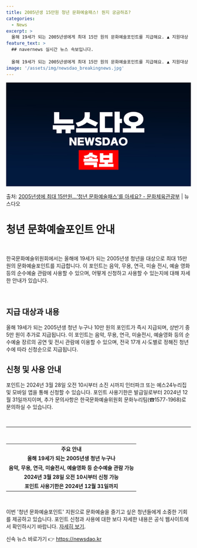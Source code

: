 ```yaml
---
title: 2005년생 15만원 청년 문화예술패스! 뭔지 궁금하죠?
categories:
  - News
excerpt: >
  올해 19세가 되는 2005년생에게 최대 15만 원의 문화예술포인트를 지급해요. ▲ 지원대상   올해 19세…
feature_text: >
  ## navernews 실시간 뉴스 속보입니다.

  올해 19세가 되는 2005년생에게 최대 15만 원의 문화예술포인트를 지급해요. ▲ 지원대상   올해 19세…
image: '/assets/img/newsdao_breakingnews.jpg'
---
```


![뉴스다오 속보](/assets/img/newsdao_breakingnews.jpg)

<p>출처: <a href="https://newsdao.kr/3695" rel="dofollow">2005년생에 최대 15만원…‘청년 문화예술패스’를 아세요? - 문화체육관광부</a> | 뉴스다오</p>

<h1 data-ke-size="size26">청년 문화예술포인트 안내</h1>
<p data-ke-size="size16">&nbsp;</p>
한국문화예술위원회에서는 올해에 19세가 되는 2005년생 청년을 대상으로 최대 15만 원의 문화예술포인트를 지급합니다. 이 포인트는 음악, 무용, 연극, 미술 전시, 예술 영화 등의 순수예술 관람에 사용할 수 있으며, 어떻게 신청하고 사용할 수 있는지에 대해 자세한 안내가 있습니다.
<p data-ke-size="size16">&nbsp;</p>

<h2 data-ke-size="size26">지급 대상과 내용</h2>
<p data-ke-size="size16">올해 19세가 되는 2005년생 청년 누구나 10만 원의 포인트가 즉시 지급되며, 상반기 중 5만 원이 추가로 지급됩니다. 이 포인트는 음악, 무용, 연극, 미술전시, 예술영화 등의 순수예술 장르의 공연 및 전시 관람에 이용할 수 있으며, 전국 17개 시·도별로 정해진 청년 수에 따라 신청순으로 지급됩니다.</p>

<h2 data-ke-size="size26">신청 및 사용 안내</h2>
<p data-ke-size="size16">포인트는 2024년 3월 28일 오전 10시부터 소진 시까지 인터파크 또는 예스24누리집 및 모바일 앱을 통해 신청할 수 있습니다. 포인트 사용기한은 발급일로부터 2024년 12월 31일까지이며, 추가 문의사항은 한국문화예술위원회 문화누리팀(☎1577-1968)로 문의하실 수 있습니다.</p>

<p data-ke-size="size16">&nbsp;</p>
<hr>
<p data-ke-size="size16">&nbsp;</p>

<table>
	<tr>
		<th><b>주요 안내</b></th>
	</tr>
	<tr>
		<td style="text-align: center; height: 17px;"><b>올해 19세가 되는 2005년생 청년 누구나</b></td>
	</tr>
	<tr>
		<td style="text-align: center; height: 17px;"><b>음악, 무용, 연극, 미술전시, 예술영화 등 순수예술 관람 가능</b></td>
	</tr>
	<tr>
		<td style="text-align: center; height: 17px;"><b>2024년 3월 28일 오전 10시부터 신청 가능</b></td>
	</tr>
	<tr>
		<td style="text-align: center; height: 17px;"><b>포인트 사용기한은 2024년 12월 31일까지</b></td>
	</tr>
</table>

<p data-ke-size="size16">&nbsp;</p>
이번 '청년 문화예술포인트' 지원으로 문화예술을 즐기고 싶은 청년들에게 소중한 기회를 제공하고 있습니다. 포인트 신청과 사용에 대한 보다 자세한 내용은 공식 웹사이트에서 확인하시기 바랍니다. <a href="https://newsdao.kr/3695">자세히 보기</a>. 

신속 뉴스 바로가기 👉 <a href="https://newsdao.kr" rel="dofollow">https://newsdao.kr</a>


